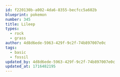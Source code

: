 ```yaml
---
id: f220130b-a002-4da6-8355-becfcc5a602b
blueprint: pokemon
number: 345
title: Lileep
types:
  - rock
  - grass
author: 4d8d6ede-5963-429f-9c2f-74b897007e0c
tags:
  - basic
  - fossil
updated_by: 4d8d6ede-5963-429f-9c2f-74b897007e0c
updated_at: 1716482195
---
```

